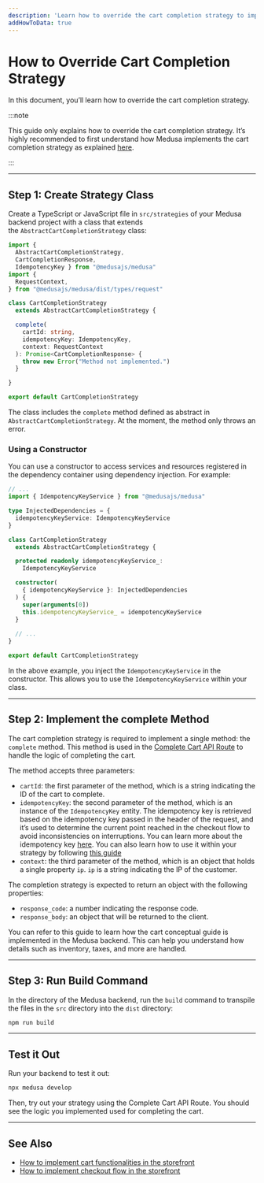 ```yaml
---
description: 'Learn how to override the cart completion strategy to implement your custom cart completion strategy.'
addHowToData: true
---
```


# How to Override Cart Completion Strategy

In this document, you’ll learn how to override the cart completion strategy.

:::note

This guide only explains how to override the cart completion strategy. It’s highly recommended to first understand how Medusa implements the cart completion strategy as explained [here](../cart.md#cart-completion-process).

:::

---

## Step 1: Create Strategy Class

Create a TypeScript or JavaScript file in `src/strategies` of your Medusa backend project with a class that extends the `AbstractCartCompletionStrategy` class:

```ts title=src/strategies/cart-completion.ts
import { 
  AbstractCartCompletionStrategy,
  CartCompletionResponse,
  IdempotencyKey } from "@medusajs/medusa"
import { 
  RequestContext,
} from "@medusajs/medusa/dist/types/request"

class CartCompletionStrategy 
  extends AbstractCartCompletionStrategy {

  complete(
    cartId: string, 
    idempotencyKey: IdempotencyKey, 
    context: RequestContext
  ): Promise<CartCompletionResponse> {
    throw new Error("Method not implemented.")
  }

}

export default CartCompletionStrategy
```

The class includes the `complete` method defined as abstract in `AbstractCartCompletionStrategy`. At the moment, the method only throws an error.

### Using a Constructor

You can use a constructor to access services and resources registered in the dependency container using dependency injection. For example:

<!-- eslint-disable prefer-rest-params -->

```ts title=src/strategies/cart-completion.ts
// ...
import { IdempotencyKeyService } from "@medusajs/medusa"

type InjectedDependencies = {
  idempotencyKeyService: IdempotencyKeyService
}

class CartCompletionStrategy 
  extends AbstractCartCompletionStrategy {

  protected readonly idempotencyKeyService_: 
    IdempotencyKeyService

  constructor(
    { idempotencyKeyService }: InjectedDependencies
  ) {
    super(arguments[0])
    this.idempotencyKeyService_ = idempotencyKeyService
  }
    
  // ...
}

export default CartCompletionStrategy
```

In the above example, you inject the `IdempotencyKeyService` in the constructor. This allows you to use the `IdempotencyKeyService` within your class.

---

## Step 2: Implement the complete Method

The cart completion strategy is required to implement a single method: the `complete` method. This method is used in the [Complete Cart API Route](https://docs.medusajs.com/api/store#carts_postcartscartcomplete) to handle the logic of completing the cart.

The method accepts three parameters:

- `cartId`: the first parameter of the method, which is a string indicating the ID of the cart to complete.
- `idempotencyKey`: the second parameter of the method, which is an instance of the `IdempotencyKey` entity. The idempotency key is retrieved based on the idempotency key passed in the header of the request, and it’s used to determine the current point reached in the checkout flow to avoid inconsistencies on interruptions. You can learn more about the idempotency key [here](../cart.md#idempotency-key). You can also learn how to use it within your strategy by following [this guide](../../../development/idempotency-key/use-service.md)
- `context`: the third parameter of the method, which is an object that holds a single property `ip`. `ip` is a string indicating the IP of the customer.

The completion strategy is expected to return an object with the following properties:

- `response_code`: a number indicating the response code.
- `response_body`: an object that will be returned to the client.

You can refer to this guide to learn how the cart conceptual guide is implemented in the Medusa backend. This can help you understand how details such as inventory, taxes, and more are handled.

---

## Step 3: Run Build Command

In the directory of the Medusa backend, run the `build` command to transpile the files in the `src` directory into the `dist` directory:

```bash npm2yarn
npm run build
```

---

## Test it Out

Run your backend to test it out:

```bash npm2yarn
npx medusa develop
```

Then, try out your strategy using the Complete Cart API Route. You should see the logic you implemented used for completing the cart.

---

## See Also

- [How to implement cart functionalities in the storefront](../storefront/implement-cart.mdx)
- [How to implement checkout flow in the storefront](../storefront/implement-checkout-flow.mdx)
